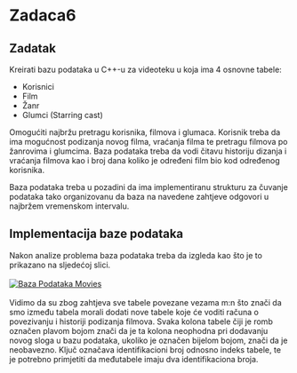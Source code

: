 # Zadaca6
## Zadatak
Kreirati bazu podataka u C++-u za videoteku u koja ima 4 osnovne tabele:
- Korisnici
- Film
- Žanr
- Glumci (Starring cast)

Omogućiti najbržu pretragu korisnika, filmova i glumaca. Korisnik treba da ima mogućnost podizanja novog filma, vraćanja filma te pretragu filmova po žanrovima i glumcima. Baza podataka treba da vodi čitavu historiju dizanja i vraćanja filmova kao i broj dana koliko je određeni film bio kod određenog korisnika.

Baza podataka treba u pozadini da ima implementiranu strukturu za čuvanje podataka tako organizovanu da baza na navedene zahtjeve odgovori u najbržem vremenskom intervalu.

## Implementacija baze podataka
Nakon analize problema baza podataka treba da izgleda kao što je to prikazano na sljedećoj slici. <br /> <br />
<a href='http://postimage.org/' target='_blank'><img src='http://s21.postimg.org/688t5ynk7/Baza_Podataka_Movies.png' border='0' alt="Baza Podataka Movies" /></a><br /><br />
Vidimo da su zbog zahtjeva sve tabele povezane vezama m:n što znači da smo između tabela morali dodati nove tabele koje će voditi računa o povezivanju i historiji podizanja filmova. Svaka kolona tabele čiji je romb označen plavom bojom znači da je ta kolona neophodna pri dodavanju novog sloga u bazu podataka, ukoliko je označen bijelom bojom, znači da je neobavezno. Ključ označava identifikacioni broj odnosno indeks tabele, te je potrebno primjetiti da međutabele imaju dva identifikaciona broja.








